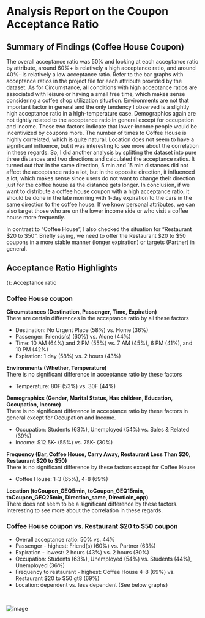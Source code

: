 # Analysis Report on the Coupon Acceptance Ratio 
## Summary of Findings (Coffee House Coupon)

The overall acceptance ratio was 50% and looking at each acceptance ratio by attribute, around 60%+ is relatively a high acceptance ratio, and around 40%- is relatively a low acceptance ratio. Refer to the bar graphs with acceptance ratios in the project file for each attribute provided by the dataset. As for Circumstance, all conditions with high acceptance ratios are associated with leisure or having a small free time, which makes sense considering a coffee shop utilization situation. Environments are not that important factor in general and the only tendency I observed is a slightly high acceptance ratio in a high-temperature case. Demographics again are not tightly related to the acceptance ratio in general except for occupation and income. These two factors indicate that lower-income people would be incentivized by coupons more. The number of times to Coffee House is highly correlated, which is quite natural. Location does not seem to have a significant influence, but it was interesting to see more about the correlation in these regards. So, I did another analysis by splitting the dataset into pure three distances and two directions and calculated the acceptance ratios. It turned out that in the same direction, 5 min and 15 min distances did not affect the acceptance ratio a lot, but in the opposite direction, it influenced a lot, which makes sense since users do not want to change their direction just for the coffee house as the distance gets longer. In conclusion, if we want to distribute a coffee house coupon with a high acceptance ratio, it should be done in the late morning with 1-day expiration to the cars in the same direction to the coffee house. If we know personal attributes, we can also target those who are on the lower income side or who visit a coffee house more frequently.

In contrast to “Coffee House”, I also checked the situation for “Restaurant $20 to $50”. Briefly saying, we need to offer the Restaurant $20 to $50 coupons in a more stable manner (longer expiration) or targets (Partner) in general.



## Acceptance Ratio Highlights 
(): Acceptance ratio

### Coffee House coupon ###
**Circumstances (Destination, Passenger, Time, Expiration)** <br>
There are certain differences in the acceptance ratio by all these factors
- Destination: No Urgent Place (58%) vs. Home (36%)
- Passenger: Friends(s) (60%) vs. Alone (44%)
- Time: 10 AM (64%) and 2 PM (55%) vs. 7 AM (45%), 6 PM (41%), and 10 PM (42%)
- Expiration: 1 day (58%) vs. 2 hours (43%)

**Environments (Whether, Temperature)** <br>
There is no significant difference in acceptance ratio by these factors
- Temperature: 80F (53%) vs. 30F (44%) 

**Demographics (Gender, Marital Status, Has children, Education, Occupation, Income)** <br>
There is no significant difference in acceptance ratio by these factors in general except for Occupation and Income.
- Occupation: Students (63%), Unemployed (54%) vs. Sales & Related (39%)
- Income: $12.5K- (55%) vs. 75K- (30%)

**Frequency (Bar, Coffee House, Carry Away, Restaurant Less Than $20, Restaurant $20 to $50)** <br>
There is no significant difference by these factors except for Coffee House
- Coffee House: 1-3 (65%), 4-8 (69%) 

**Location (toCoupon_GEQ5min, toCoupon_GEQ15min, toCoupon_GEQ25min, Direction_same, Directioin_opp)** <br>
There does not seem to be a significant difference by these factors. Interesting to see more about the correlation in these regards.


### Coffee House coupon vs. Restaurant $20 to $50 coupon ###
- Overall acceptance ratio: 50% vs. 44%
- Passenger - highest: Friend(s) (60%) vs. Partner (63%)
- Expiration - lowest: 2 hours (43%) vs. 2 hours (30%)
- Occupation: Students (63%), Unemployed (54%) vs. Students (44%), Unemployed (36%)
- Frequency to restaurant - highest: Coffee House 4-8 (69%) vs. Restaurant $20 to $50 gt8 (69%)
- Location: dependent vs. less dependent (See below graphs)
<br>

![image](https://github.com/toshiokimura/5.1_Coupon/assets/44044445/db349a6c-6083-4722-bb93-c63ba4c95fbc)


